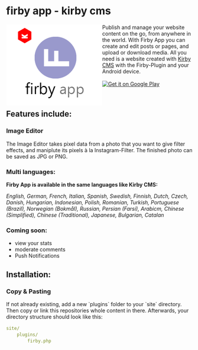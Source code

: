 <h1>firby app - kirby cms</h1>

<img alt="logo" align="left" src="https://github.com/fabianschenk86/firby-app/blob/master/firby_logo.png"/>
<p>Publish and manage your website content on the go, from anywhere in the world. With Firby App you can create and edit posts or pages, and upload or download media. All you need is a website created with <a target="_blank" href="https://getkirby.com/">Kirby CMS</a> with the Firby-Plugin and your Android device.<br /><br /><a href='http://play.google.com/store?utm_source=global_co&utm_medium=prtnr&utm_content=Mar2515&utm_campaign=PartBadge&pcampaignid=MKT-Other-global-all-co-prtnr-py-PartBadge-Mar2515-1'><img width="150px" height="auto" alt='Get it on Google Play' src='https://play.google.com/intl/en_us/badges/images/generic/en_badge_web_generic.png'/></a></p>
<br />
<h2 id="firby-features">Features include:</h2>
<h3>Image Editor</h3>
<p>The Image Editor takes pixel data from a photo that you want to give filter effects, and maniplute its pixels à la Instagram-Filter. The finished photo can be saved as JPG or PNG.</p>

<h3 id="firby-languages">Multi languages:</h3>
<strong>Firby App is available in the same languages like Kirby CMS:</strong>

*English, German, French, Italian, Spanish, Swedish, Finnish, Dutch, Czech, Danish, Hungarian, Indonesian, Polish, Romanian, Turkish, Portuguese (Brazil), Norwegian (Bokmål), Russian, Persian (Farsi), Arabicm, Chinese (Simplified), Chinese (Traditional), Japanese, Bulgarian, Catalan*

<h3 id="firby-coming-soon">Coming soon:</h3>
<ul>
<li>view your stats</li>
<li>moderate comments</li>
<li>Push Notifications</li>
</ul>

<h2 id="firby-installation">Installation:</h2>

<h3>Copy & Pasting</h3>

<p>If not already existing, add a new `plugins` folder to your `site` directory. Then copy or link this repositories whole content in there. Afterwards, your directory structure should look like this:</p>

```yaml
site/
	plugins/
		firby.php
```
